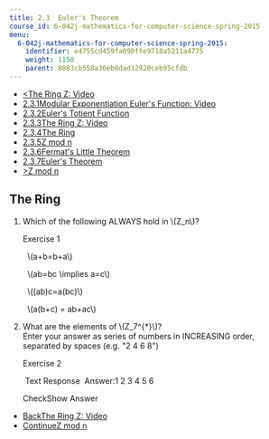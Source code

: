 ```yaml
---
title: 2.3  Euler's Theorem
course_id: 6-042j-mathematics-for-computer-science-spring-2015
menu:
  6-042j-mathematics-for-computer-science-spring-2015:
    identifier: e4755cd459fa090ffe9718a5211a4775
    weight: 1150
    parent: 8083cb558a36eb8dad32920ceb95cfdb
---
```

*   [<The Ring Z: Video](/courses/electrical-engineering-and-computer-science/6-042j-mathematics-for-computer-science-spring-2015/structures/tp6-1/vertical-96037fd2d933)
*   [2.3.1Modular Exponentiation Euler's Function: Video](/courses/electrical-engineering-and-computer-science/6-042j-mathematics-for-computer-science-spring-2015/structures/tp6-1)
*   [2.3.2Euler's Totient Function](/courses/electrical-engineering-and-computer-science/6-042j-mathematics-for-computer-science-spring-2015/structures/tp6-1/vertical-62a25d1dd25f)
*   [2.3.3The Ring Z: Video](/courses/electrical-engineering-and-computer-science/6-042j-mathematics-for-computer-science-spring-2015/structures/tp6-1/vertical-96037fd2d933)
*   [2.3.4The Ring](/courses/electrical-engineering-and-computer-science/6-042j-mathematics-for-computer-science-spring-2015/structures/tp6-1/vertical-cad174bba3a3)
*   [2.3.5Z mod n](/courses/electrical-engineering-and-computer-science/6-042j-mathematics-for-computer-science-spring-2015/structures/tp6-1/vertical-ad604933e05b)
*   [2.3.6Fermat's Little Theorem](/courses/electrical-engineering-and-computer-science/6-042j-mathematics-for-computer-science-spring-2015/structures/tp6-1/vertical-0be4c94c5864)
*   [2.3.7Euler's Theorem](/courses/electrical-engineering-and-computer-science/6-042j-mathematics-for-computer-science-spring-2015/structures/tp6-1/vertical-f4e414f3a824)
*   [\>Z mod n](/courses/electrical-engineering-and-computer-science/6-042j-mathematics-for-computer-science-spring-2015/structures/tp6-1/vertical-ad604933e05b)

The Ring
--------

  

1.  Which of the following ALWAYS hold in \\(Z\_n\\)?
    
    Exercise 1
    
    &nbsp; \\(a+b=b+a\\) &nbsp;
    
    &nbsp; \\(ab=bc \\implies a=c\\) &nbsp;
    
    &nbsp; \\((ab)c=a(bc)\\) &nbsp;
    
    &nbsp; \\(a(b+c) = ab+ac\\) &nbsp;
    
  
3.  What are the elements of \\(Z\_7^{\*}\\)?  
    Enter your answer as series of numbers in INCREASING order, separated by spaces (e.g. "2 4 6 8")
    
    Exercise 2
    
    &nbsp;Text Response&nbsp; Answer:1 2 3 4 5 6
    
    CheckShow Answer
    

*   [BackThe Ring Z: Video](/courses/electrical-engineering-and-computer-science/6-042j-mathematics-for-computer-science-spring-2015/structures/tp6-1/vertical-96037fd2d933)
*   [ContinueZ mod n](/courses/electrical-engineering-and-computer-science/6-042j-mathematics-for-computer-science-spring-2015/structures/tp6-1/vertical-ad604933e05b)